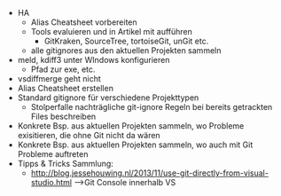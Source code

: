 - HA
  - Alias Cheatsheet vorbereiten
  - Tools evaluieren und in Artikel mit aufführen
    - GitKraken, SourceTree, tortoiseGit, unGit etc.
  - alle gitignores aus den aktuellen Projekten sammeln
- meld, kdiff3 unter WIndows konfigurieren
  - Pfad zur exe, etc.
- vsdiffmerge geht nicht
- Alias Cheatsheet erstellen
- Standard gitignore für verschiedene Projekttypen
    - Stolperfalle nachträgliche git-ignore Regeln bei bereits getrackten Files beschreiben
- Konkrete Bsp. aus aktuellen Projekten sammeln, wo Probleme exisitieren, die ohne Git nicht da wären
- Konkrete Bsp. aus aktuellen Projekten sammeln, wo auch mit Git Probleme auftreten
- Tipps & Tricks Sammlung:
  - http://blog.jessehouwing.nl/2013/11/use-git-directly-from-visual-studio.html -->Git Console innerhalb VS
